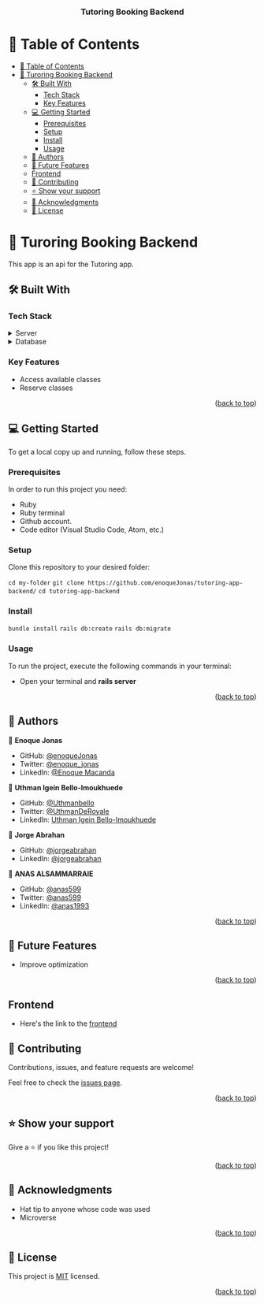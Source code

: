 <a name="readme-top"></a>

<div align="center">

  <h3><b>Tutoring Booking Backend</b></h3>

</div>

# 📗 Table of Contents

- [📗 Table of Contents](#-table-of-contents)
- [📖 Turoring Booking Backend ](#-turoring-booking-backend-)
  - [🛠 Built With ](#-built-with-)
    - [Tech Stack ](#tech-stack-)
    - [Key Features ](#key-features-)
  - [💻 Getting Started ](#-getting-started-)
    - [Prerequisites](#prerequisites)
    - [Setup](#setup)
    - [Install](#install)
    - [Usage](#usage)
  - [👥 Authors ](#-authors-)
  - [🔭 Future Features ](#-future-features-)
  - [Frontend](#frontend)
  - [🤝 Contributing ](#-contributing-)
  - [⭐️ Show your support ](#️-show-your-support-)
  - [🙏 Acknowledgments ](#-acknowledgments-)
  - [📝 License ](#-license-)

# 📖 Turoring Booking Backend <a name="about-project"></a>

This app is an api for the Tutoring app.

## 🛠 Built With <a name="built-with"></a>

### Tech Stack <a name="tech-stack"></a>

<details>
  <summary>Server</summary>
  <ul>
    <li><a href="rubyonrails.org">Ruby on Rails</a></li>
  </ul>
</details>

<details>
<summary>Database</summary>
  <ul>
    <li><a href="https://www.postgresql.com/">Postgres</a></li>
  </ul>
</details>

### Key Features <a name="key-features"></a>

- Access available classes
- Reserve classes

<p align="right">(<a href="#readme-top">back to top</a>)</p>

## 💻 Getting Started <a name="getting-started"></a>

To get a local copy up and running, follow these steps.

### Prerequisites

In order to run this project you need:

- Ruby
- Ruby terminal
- Github account.
- Code editor (Visual Studio Code, Atom, etc.)

### Setup

Clone this repository to your desired folder:

`cd my-folder`
`git clone https://github.com/enoqueJonas/tutoring-app-backend/`
`cd tutoring-app-backend`

### Install

`bundle install`
`rails db:create`
`rails db:migrate`

### Usage

To run the project, execute the following commands in your terminal:

- Open your terminal and **rails server**

<p align="right">(<a href="#readme-top">back to top</a>)</p>

## 👥 Authors <a name="authors"></a>

👤 **Enoque Jonas**

- GitHub: [@enoqueJonas](https://github.com/enoqueJonas)
- Twitter: [@enoque_jonas](https://twitter.com/_enoqueJonas)
- LinkedIn: [@Enoque Macanda](https://www.linkedin.com/mwlite/in/enoque-macanda)

👤 **Uthman Igein Bello-Imoukhuede**

- GitHub: [@Uthmanbello](https://github.com/Uthmanbello)
- Twitter: [@UthmanDeRoyale](https://twitter.com/UthmanDeRoyale)
- LinkedIn: [Uthman Igein Bello-Imoukhuede](https://www.linkedin.com/in/uthmanbelloimoukhuede)

👤 **Jorge Abrahan**

- GitHub: [@jorgeabrahan](https://github.com/jorgeabrahan)
- LinkedIn: [@jorgeabrahan](https://www.linkedin.com/in/jorge-siguenza/?locale=en_US)

👤 **ANAS ALSAMMARRAIE**

- GitHub: [@anas599](https://github.com/anas599)
- Twitter: [@anas599](https://twitter.com/anas599)
- LinkedIn: [@anas1993](https://www.linkedin.com/in/anas1993/)

<p align="right">(<a href="#readme-top">back to top</a>)</p>

## 🔭 Future Features <a name="future-features"></a>

- Improve optimization

<p align="right">(<a href="#readme-top">back to top</a>)</p>

## Frontend

- Here's the link to the [frontend](https://github.com/enoqueJonas/tutoring-app-frontend)

## 🤝 Contributing <a name="contributing"></a>

Contributions, issues, and feature requests are welcome!

Feel free to check the [issues page](https://github.com/enoqueJonas/tutoring-app-backend/issues/).

<p align="right">(<a href="#readme-top">back to top</a>)</p>

## ⭐️ Show your support <a name="support"></a>

Give a ⭐️ if you like this project!

<p align="right">(<a href="#readme-top">back to top</a>)</p>

## 🙏 Acknowledgments <a name="acknowledgements"></a>

- Hat tip to anyone whose code was used
- Microverse

<p align="right">(<a href="#readme-top">back to top</a>)</p>

## 📝 License <a name="license"></a>

This project is [MIT](./MIT.md) licensed.

<p align="right">(<a href="#readme-top">back to top</a>)</p>
